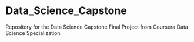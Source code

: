 # Data_Science_Capstone
Repository for the Data Science Capstone Final Project from Coursera Data Science Specialization
